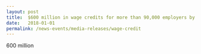 ```yaml
---
layout: post
title:  $600 million in wage credits for more than 90,000 employers by 31 March 2019
date:   2018-01-01
permalink: /news-events/media-releases/wage-credit
---
```


600 million
